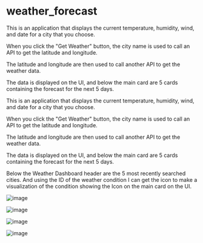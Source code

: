 # weather_forecast
This is an application that displays the current temperature, humidity, wind, and date for a city that you choose.

When you click the "Get Weather" button, the city name is used to call an API to get the latitude and longitude.

The latitude and longitude are then used to call another API to get the weather data.

The data is displayed on the UI, and below the main card are 5 cards containing the forecast for the next 5 days.

This is an application that displays the current temperature, humidity, wind, and date for a city that you choose. 

When you click the "Get Weather" button, the city name is used to call an API to get the latitude and longitude. 

The latitude and longitude are then used to call another API to get the weather data. 

The data is displayed on the UI, and below the main card are 5 cards containing the forecast for the next 5 days. 

Below the Weather Dashboard header are the 5 most recently searched cities.
And using the ID of the weather condition I can get the icon to make a visualization of the condition showing the Icon on the main card on the UI.

![image](https://github.com/jlcastro1877/weather_forecast/assets/161878013/a08de9c4-b28b-4d64-94b6-2ae4b1c79638)

![image](https://github.com/jlcastro1877/weather_forecast/assets/161878013/940fbedc-488d-459b-9399-60689a43a12d)

![image](https://github.com/jlcastro1877/weather_forecast/assets/161878013/7306a626-d346-4b4a-b09a-f0f4e247fced)

![image](https://github.com/jlcastro1877/weather_forecast/assets/161878013/d4860f7c-0757-48f4-9f88-cd054bf70ece)

